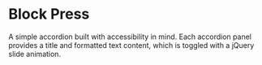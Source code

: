 # Block Press

A simple accordion built with accessibility in mind. Each accordion panel provides a title and formatted text content, which is toggled with a jQuery slide animation.
